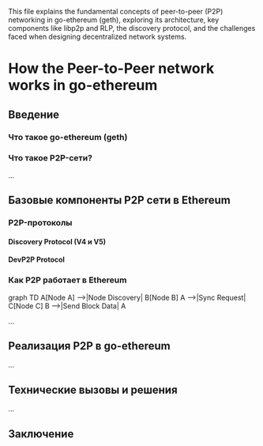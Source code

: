 This file explains the fundamental concepts of peer-to-peer (P2P) networking in go-ethereum (geth), exploring its architecture, key components like libp2p and RLP, the discovery protocol, and the challenges faced when designing decentralized network systems.

# How the Peer-to-Peer network works in go-ethereum
## Введение
### Что такое go-ethereum (geth)
### Что такое P2P-сети?

...

## Базовые компоненты P2P сети в Ethereum
### P2P-протоколы
#### Discovery Protocol (V4 и V5)
#### DevP2P Protocol
### Как P2P работает в Ethereum

graph TD
  A[Node A] -->|Node Discovery| B[Node B]
  A -->|Sync Request| C[Node C]
  B -->|Send Block Data| A

...

## Реализация P2P в go-ethereum
...

## Технические вызовы и решения
...

## Заключение

